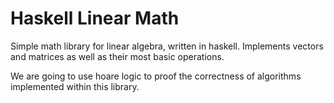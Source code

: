 # Haskell Linear Math

Simple math library for linear algebra, written in haskell.
Implements vectors and matrices as well as their most basic
operations.

We are going to use hoare logic to proof the correctness
of algorithms implemented within this library.

